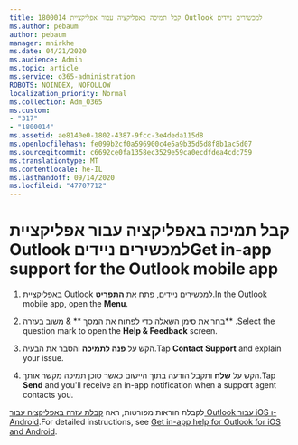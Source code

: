 ```yaml
---
title: 1800014 קבל תמיכה באפליקציה עבור אפליקציית Outlook למכשירים ניידים
ms.author: pebaum
author: pebaum
manager: mnirkhe
ms.date: 04/21/2020
ms.audience: Admin
ms.topic: article
ms.service: o365-administration
ROBOTS: NOINDEX, NOFOLLOW
localization_priority: Normal
ms.collection: Adm_O365
ms.custom:
- "317"
- "1800014"
ms.assetid: ae8140e0-1802-4387-9fcc-3e4deda115d8
ms.openlocfilehash: fe099b2cf0a596900c4e5a9b35d5d8f8b1ac5d07
ms.sourcegitcommit: c6692ce0fa1358ec3529e59ca0ecdfdea4cdc759
ms.translationtype: MT
ms.contentlocale: he-IL
ms.lasthandoff: 09/14/2020
ms.locfileid: "47707712"
---
```

# <a name="get-in-app-support-for-the-outlook-mobile-app"></a><span data-ttu-id="49059-102">קבל תמיכה באפליקציה עבור אפליקציית Outlook למכשירים ניידים</span><span class="sxs-lookup"><span data-stu-id="49059-102">Get in-app support for the Outlook mobile app</span></span>

1. <span data-ttu-id="49059-103">באפליקציית Outlook למכשירים ניידים, פתח את **התפריט**.</span><span class="sxs-lookup"><span data-stu-id="49059-103">In the Outlook mobile app, open the **Menu**.</span></span>

2. <span data-ttu-id="49059-104">בחר את סימן השאלה כדי לפתוח את המסך \*\* &amp; משוב בעזרה\*\* .</span><span class="sxs-lookup"><span data-stu-id="49059-104">Select the question mark to open the **Help &amp; Feedback** screen.</span></span>

3. <span data-ttu-id="49059-105">הקש על **פנה לתמיכה** והסבר את הבעיה.</span><span class="sxs-lookup"><span data-stu-id="49059-105">Tap **Contact Support** and explain your issue.</span></span>

4. <span data-ttu-id="49059-106">הקש על **שלח** ותקבל הודעה בתוך היישום כאשר סוכן תמיכה מקשר אותך.</span><span class="sxs-lookup"><span data-stu-id="49059-106">Tap **Send** and you'll receive an in-app notification when a support agent contacts you.</span></span>

<span data-ttu-id="49059-107">לקבלת הוראות מפורטות, ראה [קבלת עזרה באפליקציה עבור Outlook עבור iOS ו-Android](https://support.office.com/article/218a22d1-9fa5-4889-b689-de1c63493243.aspx#ID0EAABAAA=Contact_Support).</span><span class="sxs-lookup"><span data-stu-id="49059-107">For detailed instructions, see [Get in-app help for Outlook for iOS and Android](https://support.office.com/article/218a22d1-9fa5-4889-b689-de1c63493243.aspx#ID0EAABAAA=Contact_Support).</span></span>
